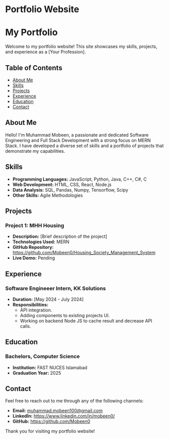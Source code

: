 # Portfolio Website

# My Portfolio

Welcome to my portfolio website! This site showcases my skills, projects, and experience as a [Your Profession].

## Table of Contents

- [About Me](#about-me)
- [Skills](#skills)
- [Projects](#projects)
- [Experience](#experience)
- [Education](#education)
- [Contact](#contact)

## About Me

Hello! I'm Muhammad Mobeen, a passionate and dedicated Software Engineering and Full Stack Development with a strong focus on MERN Stack. I have developed a diverse set of skills and a portfolio of projects that demonstrate my capabilities.

## Skills

- **Programming Languages:** JavaScript, Python, Java, C++, C#, C
- **Web Development:** HTML, CSS, React, Node.js
- **Data Analysis:** SQL, Pandas, Numpy, Tensorflow, Scipy
- **Other Skills:** Agile Methodologies

## Projects

### Project 1: MHH Housing
- **Description:** [Brief description of the project]
- **Technologies Used:** MERN
- **GitHub Repository:** https://github.com/Mobeen0/Housing_Society_Management_System
- **Live Demo:** Pending


## Experience

### Software Engineeer Intern, KK Solutions
- **Duration:** [May 2024 - July 2024]
- **Responsibilities:**
  - API integration.
  - Adding components to existing projects UI.
  - Working on backend Node JS to cache result and decrease API calls.


## Education

### Bachelors, Computer Science
- **Institution:** FAST NUCES Islamabad
- **Graduation Year:** 2025


## Contact

Feel free to reach out to me through any of the following channels:

- **Email:** muhammad.mobeen100@gmail.com
- **LinkedIn:** https://www.linkedin.com/in/mobeen0/
- **GitHub:** https://github.com/Mobeen0

Thank you for visiting my portfolio website!




